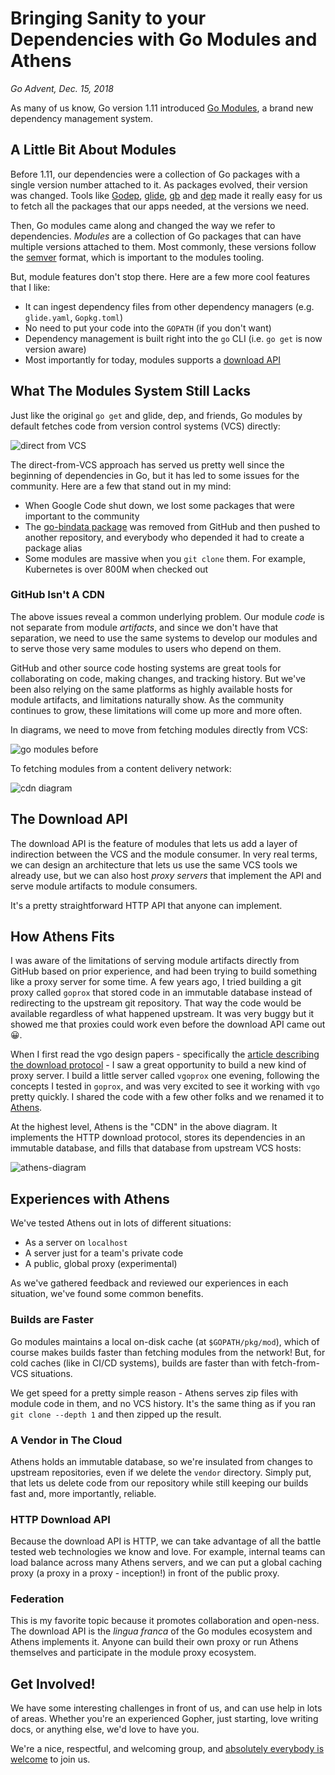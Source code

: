 # Bringing Sanity to your Dependencies with Go Modules and Athens

_Go Advent, Dec. 15, 2018_

As many of us know, Go version 1.11 introduced [Go Modules](https://github.com/golang/go/wiki/Modules), a brand new dependency management system. 

## A Little Bit About Modules

Before 1.11, our dependencies were a collection of Go packages with a single version number attached to it. As packages evolved, their version was changed. Tools like [Godep](https://github.com/tools/godep), [glide](https://github.com/Masterminds/glide), [gb](https://github.com/constabulary/gb) and [dep](https://github.com/golang/dep) made it really easy for us to fetch all the packages that our apps needed, at the versions we need.

Then, Go modules came along and changed the way we refer to dependencies. _Modules_ are a collection of Go packages that can have multiple versions attached to them. Most commonly, these versions follow the [semver](https://semver.org/) format, which is important to the modules tooling.

But, module features don't stop there. Here are a few more cool features that I like:

- It can ingest dependency files from other dependency managers (e.g. `glide.yaml`, `Gopkg.toml`)
- No need to put your code into the `GOPATH` (if you don't want)
- Dependency management is built right into the `go` CLI (i.e. `go get` is now version aware)
- Most importantly for today, modules supports a [download API](https://docs.gomods.io/intro/protocol/)

## What The Modules System Still Lacks

Just like the original `go get` and glide, dep, and friends, Go modules by default fetches code from version control systems (VCS) directly:

![direct from VCS](/img/go-modules-before.png)

The direct-from-VCS approach has served us pretty well since the beginning of dependencies in Go, but it has led to some issues for the community. Here are a few that stand out in my mind:

- When Google Code shut down, we lost some packages that were important to the community
- The [go-bindata package](https://github.com/go-bindata/go-bindata) was removed from GitHub and then pushed to another repository, and everybody who depended it had to create a package alias
- Some modules are massive when you `git clone` them. For example, Kubernetes is over 800M when checked out

### GitHub Isn't A CDN

The above issues reveal a common underlying problem. Our module _code_ is not separate from module _artifacts_, and since we don't have that separation, we need to use the same systems to develop our modules and to serve those very same modules to users who depend on them.

GitHub and other source code hosting systems are great tools for collaborating on code, making changes, and tracking history. But we've been also relying on the same platforms as highly available hosts for module artifacts, and limitations naturally show. As the community continues to grow, these limitations will come up more and more often.

In diagrams, we need to move from fetching modules directly from VCS:

![go modules before](/img/go-modules-before.png)

To fetching modules from a content delivery network:

![cdn diagram](/img/go-modules-with-cdn.png)

## The Download API

The download API is the feature of modules that lets us add a layer of indirection between the VCS and the module consumer. In very real terms, we can design an architecture that lets us use the same VCS tools we already use, but we can also host _proxy servers_ that implement the API and serve module artifacts to module consumers.

It's a pretty straightforward HTTP API that anyone can implement.

## How Athens Fits

I was aware of the limitations of serving module artifacts directly from GitHub based on prior experience, and had been trying to build something like a proxy server for some time. A few years ago, I tried building a git proxy called `goprox` that stored code in an immutable database instead of redirecting to the upstream git repository. That way the code would be available regardless of what happened upstream. It was very buggy but it showed me that proxies could work even before the download API came out :grinning:.

When I first read the vgo design papers - specifically the [article describing the download protocol](https://research.swtch.com/vgo-module) - I saw a great opportunity to build a new kind of proxy server. I build a little server called `vgoprox` one evening, following the concepts I tested in `goprox`, and was very excited to see it working with `vgo` pretty quickly. I shared the code with a few other folks and we renamed it to [Athens](https://github.com/gomods/athens).

At the highest level, Athens is the "CDN" in the above diagram. It implements the HTTP download protocol, stores its dependencies in an immutable database, and fills that database from upstream VCS hosts:

![athens-diagram](/img/athens-diagram.png)

## Experiences with Athens

We've tested Athens out in lots of different situations:

- As a server on `localhost`
- A server just for a team's private code
- A public, global proxy (experimental)

As we've gathered feedback and reviewed our experiences in each situation, we've found some common benefits.

### Builds are Faster

Go modules maintains a local on-disk cache (at `$GOPATH/pkg/mod`), which of course makes builds faster than fetching modules from the network! But, for cold caches (like in CI/CD systems), builds are faster than with fetch-from-VCS situations.

We get speed for a pretty simple reason - Athens serves zip files with module code in them, and no VCS history. It's the same thing as if you ran `git clone --depth 1` and then zipped up the result.

### A Vendor in The Cloud

Athens holds an immutable database, so we're insulated from changes to upstream repositories, even if we delete the `vendor` directory. Simply put, that lets us delete code from our repository while still keeping our builds fast and, more importantly, reliable.

### HTTP Download API

Because the download API is HTTP, we can take advantage of all the battle tested web technologies we know and love. For example, internal teams can load balance across many Athens servers, and we can put a global caching proxy (a proxy in a proxy - inception!) in front of the public proxy.

### Federation

This is my favorite topic because it promotes collaboration and open-ness. The download API is the _lingua franca_ of the Go modules ecosystem and Athens implements it. Anyone can build their own proxy or run Athens themselves and participate in the module proxy ecosystem.

## Get Involved!

We have some interesting challenges in front of us, and can use help in lots of areas. Whether you're an experienced Gopher, just starting, love writing docs, or anything else, we'd love to have you.

We're a nice, respectful, and welcoming group, and [absolutely everybody is welcome](https://arschles.com/blog/absolutely-everybody-is-welcome/) to join us.
